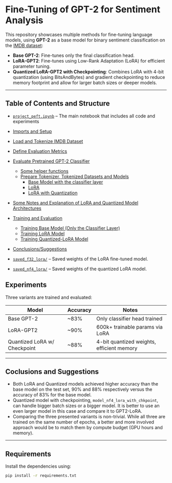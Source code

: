 # Fine-Tuning of GPT-2 for Sentiment Analysis

This repository showcases multiple methods for fine-tuning language models, using **GPT-2** as a base model for binary sentiment classification on the [IMDB dataset](https://huggingface.co/datasets/imdb): 

- **Base GPT-2**: Fine-tunes only the final classification head.
- **LoRA-GPT2**: Fine-tunes using Low-Rank Adaptation (LoRA) for efficient parameter tuning.
- **Quantized LoRA-GPT2 with Checkpointing**: Combines LoRA with 4-bit quantization (using BitsAndBytes) and gradient checkpointing to reduce memory footprint and allow for larger batch sizes or deeper models.

---

## Table of Contents and Structure

- [`project_peft.ipynb`](./project_peft.ipynb) – The main notebook that includes all code and experiments
- [Imports and Setup](project_peft.ipynb#imports-and-setup)
- [Load and Tokenize IMDB Dataset](project_peft.ipynb#load-and-tokenize-imdb-dataset)
- [Define Evaluation Metrics](project_peft.ipynb#define-evaluation-metrics)
- [Evaluate Pretrained GPT-2 Classifier](project_peft.ipynb#evaluate-pretrained-gpt-2-classifier)
  - [Some helper functions](project_peft.ipynb#some-helper-functions)
  - [Prepare Tokenizer, Tokenized Datasets and Models](project_peft.ipynb#prepare-tokenizer-tokenized-datasets-and-models)
    - [Base Model with the classifier layer](project_peft.ipynb#base-model-with-the-classifier-layer)
    - [LoRA](project_peft.ipynb#lora)
    - [LoRA with Quantization](project_peft.ipynb#lora-with-quantization)
- [Some Notes and Explanation of LoRA and Quantized Model Architectures](project_peft.ipynb#some-notes-and-explanation-of-lora-and-quantized-model-architectures)
- [Training and Evaluation](project_peft.ipynb#training-and-evaluation)
    - [Training Base Model (Only the Classifier Layer)](project_peft.ipynb#training-base-model-only-the-classifier-layer)
    - [Training LoRA Model](project_peft.ipynb#training-lora-model)
    - [Training Quantized-LoRA Model](project_peft.ipynb#training-quantized-lora-model)
- [Conclusions/Suggestions](project_peft.ipynb#conclusionssuggestions)


- [`saved_f32_lora/`](./saved_f32_lora/) – Saved weights of the LoRA fine-tuned model. 
- [`saved_nf4_lora/`](./saved_nf4_lora/) – Saved weights of the quantized LoRA model.

## Experiments

Three variants are trained and evaluated:

| Model                          | Accuracy | Notes |
|-------------------------------|----------|-------|
| Base GPT-2                    | ~83%     | Only classifier head trained |
| LoRA-GPT2                     | ~90%     | 600k+ trainable params via LoRA |
| Quantized LoRA w/ Checkpoint  | ~88%     | 4-bit quantized weights, efficient memory |

---

## Coclusions and Suggestions

- Both LoRA and Quantized models achieved higher accuracy than the base model on the test set, 90% and 88% respectively versus the accuracy of 83% for the base model. 
- Quantized model with checkpointing, `model_nf4_lora_with_chkpoint`, can handle bigger batch sizes or a bigger model. It is better to use an even larger model in this case and compare it to GPT2-LoRA. 
- Comparing the three presented variants is non-trivial. While all three are trained on the same number of epochs, a better and more involved approach would be to match them by compute budget (GPU hours and memory).

---

## Requirements
Install the dependencies using:

```bash
pip install -r requirements.txt
```
